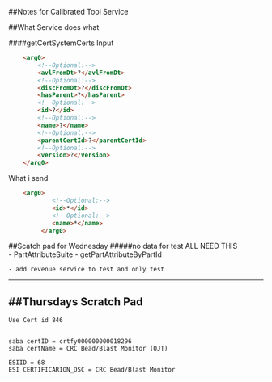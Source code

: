 ##Notes for Calibrated Tool Service 

##What Service does what 

####getCertSystemCerts
Input

```html
	<arg0>
   		<!--Optional:-->
        <avlFromDt>?</avlFromDt>
        <!--Optional:-->
        <discFromDt>?</discFromDt>
        <hasParent>?</hasParent>
        <!--Optional:-->
        <id>?</id>
        <!--Optional:-->
        <name>?</name>
        <!--Optional:-->
        <parentCertId>?</parentCertId>
        <!--Optional:-->
        <version>?</version>
	</arg0>
```

What i send 

```html
	<arg0>
            <!--Optional:-->
            <id>*</id>
            <!--Optional:-->
            <name>*</name>            
         </arg0>

```

##Scatch pad for Wednesday
#####no data for test 
	ALL NEED THIS 	
	- PartAttributeSuite
		- getPartAttributeByPartId
		
	- add revenue service to test and only test 
		
		
--------------------------------------------------------
##Thursdays Scratch Pad
--------------------------------------------------------
	Use Cert id 846
	
	
	saba certID = crtfy000000000018296
	saba certName = CRC Bead/Blast Monitor (OJT)
	
	ESIID = 68
	ESI CERTIFICARION_DSC = CRC Bead/Blast Monitor
		
